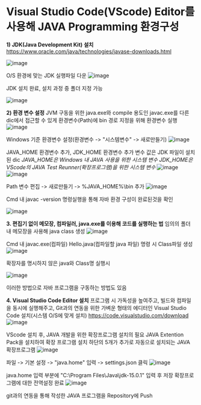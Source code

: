 # Visual Studio Code(VScode) Editor를 사용해 JAVA Programming 환경구성
**1) JDK(Java Development Kit) 설치**
    https://www.oracle.com/java/technologies/javase-downloads.html

![image](https://user-images.githubusercontent.com/76051264/102707691-7ea85280-42e0-11eb-9592-b55a193e66e7.png)
    
   O/S 환경에 맞는 JDK 실행파일 다운
![image](https://user-images.githubusercontent.com/76051264/102707716-bb744980-42e0-11eb-9fa1-b4c9a204bf9f.png)
  
  JDK 설치 완료, 설치 과정 중 폴더 지정 가능
  
![image](https://user-images.githubusercontent.com/76051264/102707790-4b19f800-42e1-11eb-8ad4-3db6aa98a627.png)

**2) 환경 변수 설정**
JVM 구동을 위한 java.exe와 compile 용도인 javac.exe를 다른 dic에서 접근할 수 있게 환경변수(Path)에 bin 경로 지정을 위해 환경변수 실행
![image](https://user-images.githubusercontent.com/76051264/102707820-97653800-42e1-11eb-84be-694db0d0efce.png)

Windows 기준 환경변수 설정(환경변수 -> "시스템변수" -> 새로만들기)
![image](https://user-images.githubusercontent.com/76051264/102707884-368a2f80-42e2-11eb-9b38-770317efe218.png)

JAVA_HOME 환경변수 추가, JDK_HOME 환경변수 추가
변수 값은 JDK 파일이 설치된 dic
_JAVA_HOME은 Windows 내 JAVA 사용을 위한 시스템 변수
JDK_HOME은 VScode의 JAVA Test Reunner(확장프로그램)을 위한 시스템 변수_
![image](https://user-images.githubusercontent.com/76051264/102707906-5ae60c00-42e2-11eb-90c7-1003addb1d59.png)
![image](https://user-images.githubusercontent.com/76051264/102707914-718c6300-42e2-11eb-8d84-b728339fc5af.png)

Path 변수 편집 -> 새로만들기 -> %JAVA_HOME%\bin 추가
![image](https://user-images.githubusercontent.com/76051264/102708009-1c048600-42e3-11eb-863b-2a65bb968668.png)

Cmd 내 javac -version 명령실행을 통해 자바 환경 구성이 완료된것을 확인

![image](https://user-images.githubusercontent.com/76051264/102708049-6b4ab680-42e3-11eb-81c4-1b8303bd9a3f.png)

**3. 편집기 없이 메모장, 컴파일러, java.exe를 이용해 코드를 실행하는 법**
임의의 폴더 내 메모장을 사용해 java class 생성
![image](https://user-images.githubusercontent.com/76051264/102708173-47d43b80-42e4-11eb-874e-3c4e39520fca.png)

Cmd 내 javac.exe(컴파일) Hello.java(컴파일할 java 파일) 명령 시 Class파일 생성
![image](https://user-images.githubusercontent.com/76051264/102708211-a7324b80-42e4-11eb-8347-af0c8c2bc682.png)

확장자를 명시하지 않은 java와 Class명 실행시

![image](https://user-images.githubusercontent.com/76051264/102708242-e3fe4280-42e4-11eb-95db-2ea6147c6046.png)

이러한 방법으로 자바 프로그램을 구동하는 방법도 있음

**4. Visual Studio Code Editor 설치**
프로그램 시 가독성을 높여주고, 빌드와 컴파일을 동시에 실행해주고, Git과의 연동을 위한 가벼운 형태의 에디터인 Visual Studio Code 설치(시스템 O/S에 맞게 설치)
https://code.visualstudio.com/download
![image](https://user-images.githubusercontent.com/76051264/102708310-65ee6b80-42e5-11eb-9740-ee87bedfb6fb.png)

VScode 설치 후, JAVA 개발을 위한 확장프로그램 설치의  필요
JAVA Extention Pack을 설치하여 확장 프로그램 설치
하단의 5개가 추가로 자동으로 설치되는 JAVA 확장프로그램
![image](https://user-images.githubusercontent.com/76051264/102708668-8ddece80-42e7-11eb-81c5-5ebd7ed82c5b.png)

파일 -> 기본 설정 -> "java.home" 입력 -> settings.json 클릭
![image](https://user-images.githubusercontent.com/76051264/102708406-46a40e00-42e6-11eb-8555-d22f463c80b8.png)

java.home 입력 부분에 "C:\\Program Files\\Java\\jdk-15.0.1" 입력 후 저장
확장프로그램에 대한 전역설정 완료
![image](https://user-images.githubusercontent.com/76051264/102708460-a26e9700-42e6-11eb-84ab-412d757c6951.png)

git과의 연동을 통해 작성한 JAVA 프로그램을 Repository에 Push
